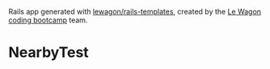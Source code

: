 Rails app generated with [lewagon/rails-templates](https://github.com/lewagon/rails-templates), created by the [Le Wagon coding bootcamp](https://www.lewagon.com) team.
# NearbyTest
